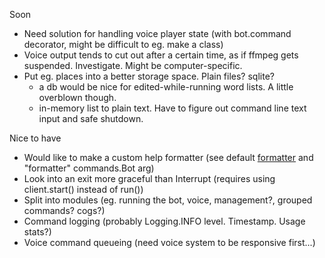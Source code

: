 Soon
- Need solution for handling voice player state (with bot.command decorator, might be difficult to eg. make a class)
- Voice output tends to cut out after a certain time, as if ffmpeg gets suspended. Investigate. Might be computer-specific.
- Put eg. places into a better storage space. Plain files? sqlite?
    - a db would be nice for edited-while-running word lists. A little overblown though.
    - in-memory list to plain text. Have to figure out command line text input and safe shutdown.

Nice to have
- Would like to make a custom help formatter
(see default [formatter](https://github.com/Rapptz/discord.py/blob/async/discord/ext/commands/formatter.py)
and "formatter" commands.Bot arg)
- Look into an exit more graceful than Interrupt (requires using client.start() instead of run())
- Split into modules (eg. running the bot, voice, management?, grouped commands? cogs?)
- Command logging (probably Logging.INFO level. Timestamp. Usage stats?)
- Voice command queueing (need voice system to be responsive first...)

